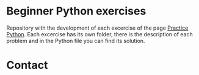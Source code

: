 
# Beginner Python exercises

Repository with the development of each excercise  of the page [Practice Python](https://www.practicepython.org/).
Each excercise has its own folder, there is the description of each problem and in the Python file you can find its solution.

# Contact

